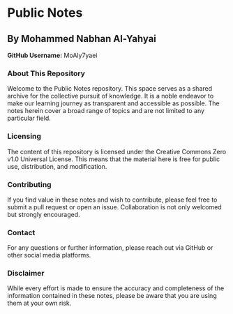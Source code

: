 <h1>Public Notes</h1>

<h2>By Mohammed Nabhan Al-Yahyai</h2>
<p><strong>GitHub Username:</strong> MoAly7yaei</p>

<h3>About This Repository</h3>
<p>
    Welcome to the Public Notes repository. This space serves as a shared archive for the collective pursuit of knowledge.
    It is a noble endeavor to make our learning journey as transparent and accessible as possible.
    The notes herein cover a broad range of topics and are not limited to any particular field.
</p>

<h3>Licensing</h3>
<p>
    The content of this repository is licensed under the Creative Commons Zero v1.0 Universal License. 
    This means that the material here is free for public use, distribution, and modification.
</p>

<h3>Contributing</h3>
<p>
    If you find value in these notes and wish to contribute, please feel free to submit a pull request or open an issue. 
    Collaboration is not only welcomed but strongly encouraged.
</p>

<h3>Contact</h3>
<p>
    For any questions or further information, please reach out via GitHub or other social media platforms.
</p>

<h3>Disclaimer</h3>
<p>
    While every effort is made to ensure the accuracy and completeness of the information contained in these notes, 
    please be aware that you are using them at your own risk.
</p>
